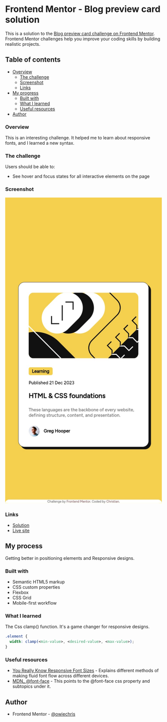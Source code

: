 # Frontend Mentor - Blog preview card solution

This is a solution to the [Blog preview card challenge on Frontend Mentor](https://www.frontendmentor.io/challenges/blog-preview-card-ckPaj01IcS). Frontend Mentor challenges help you improve your coding skills by building realistic projects. 

## Table of contents

- [Overview](#overview)
  - [The challenge](#the-challenge)
  - [Screenshot](#screenshot)
  - [Links](#links)
- [My progress](#my-progress)
  - [Built with](#built-with)
  - [What I learned](#what-i-learned)
  - [Useful resources](#useful-resources)
- [Author](#author)

### Overview 

This is an interesting challenge. It helped me to learn about responsive fonts, and I learned a new syntax.

### The challenge

Users should be able to:

- See hover and focus states for all interactive elements on the page

### Screenshot

![Mobile Preview](./Mobile-preview.jpg)

### Links

- [Solution](https://github.com/Christian-Emmanuel5/Frontendm-challenges/tree/main/blog-preview)
- [Live site](https://frontendm-challenge2-4dhwd4y0f-owiochos-projects.vercel.app/)

## My process

Getting better in positioning elements and Responsive designs.

### Built with

- Semantic HTML5 markup
- CSS custom properties
- Flexbox
- CSS Grid
- Mobile-first workflow

### What I learned

The Css clamp() function. It's a game changer for responsive designs.
```css
.element {
  width: clamp(<min-value>, <desired-value>, <max-value>);
}
```

### Useful resources

- [You Really Know Responsive Font Sizes](https://medium.com/design-bootcamp/you-really-know-responsive-font-sizes-f356bb3b461d) - Explains different methods of making fluid font flow across different devices.
- [MDN_ @font-face](https://developer.mozilla.org/en-US/docs/Web/CSS/@font-face) - This points to the @font-face css property and subtopics under it.

## Author

- Frontend Mentor - [@owiechris](https://www.frontendmentor.io/profile/owiechris)